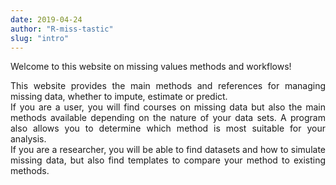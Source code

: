```yaml
---
date: 2019-04-24
author: "R-miss-tastic"
slug: "intro"
---
```


Welcome to this website on missing values methods and workflows! 

<p align="justify">This website provides the main methods and references for managing missing data, whether to impute, estimate or predict. <br>
If you are a user, you will find courses on missing data but also the main methods available depending on the nature of your data sets.  A program also allows you to determine which method is most suitable for your analysis.<br>
If you are a researcher, you will be able to find datasets and how to simulate missing data, but also find templates to compare your method to existing methods.</p>
